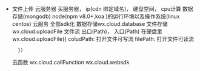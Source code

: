 - 文件上传
    云服务器 买服务器， ip(cdn 绑定域名)， 硬盘空间， cpu计算 数据存储(mongodb) node(npm v8.0+,koa )的运行环境以及操作系统(linux centos)
    云服务 全部sdk化 数据存储wx.cloud.database
    文件存储 wx.cloud.uploadFile
        文件流  出口(Path)， 入口(Path)  在硬盘里
        wx.cloud.uploadFile({
            coludPath: 打开文件可写流
            filePath:  打开文件可读流
            
        })

    云函数   wx.cloud.callFunction
    wx.cloud.websdk